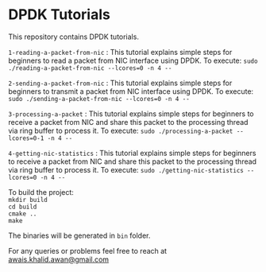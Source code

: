 # DPDK Tutorials
This repository contains DPDK tutorials.

`1-reading-a-packet-from-nic` : This tutorial explains simple steps for beginners to read a packet from NIC interface using DPDK. To execute: `sudo ./reading-a-packet-from-nic --lcores=0 -n 4 --`

`2-sending-a-packet-from-nic` : This tutorial explains simple steps for beginners to transmit a packet from NIC interface using DPDK. To execute: `sudo ./sending-a-packet-from-nic --lcores=0 -n 4 --`

`3-processing-a-packet` : This tutorial explains simple steps for beginners to receive a packet from NIC and share this packet to the processing thread via ring buffer to process it. To execute: `sudo ./processing-a-packet --lcores=0-1 -n 4 --`

`4-getting-nic-statistics` : This tutorial explains simple steps for beginners to receive a packet from NIC and share this packet to the processing thread via ring buffer to process it. To execute: `sudo ./getting-nic-statistics --lcores=0 -n 4 --`

To build the project: <br />
`mkdir build` <br />
`cd build` <br />
`cmake ..` <br />
`make` <br />

The binaries will be generated in `bin` folder.

For any queries or problems feel free to reach at awais.khalid.awan@gmail.com